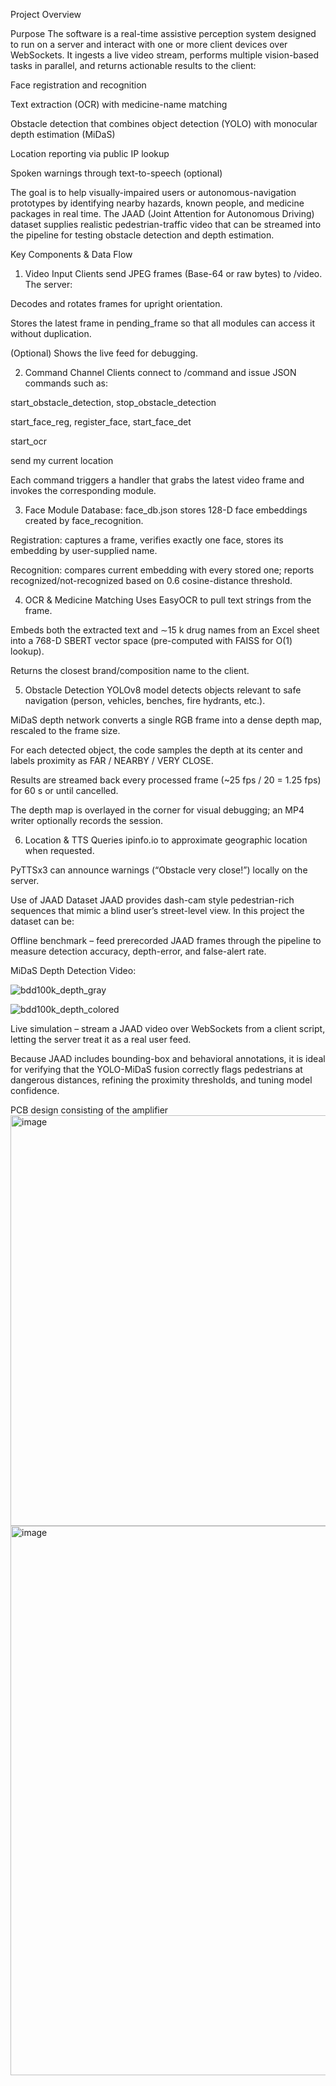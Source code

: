 Project Overview

Purpose
The software is a real-time assistive perception system designed to run on a server and interact with one or more client devices over WebSockets. It ingests a live video stream, performs multiple vision-based tasks in parallel, and returns actionable results to the client:

Face registration and recognition

Text extraction (OCR) with medicine-name matching

Obstacle detection that combines object detection (YOLO) with monocular depth estimation (MiDaS)

Location reporting via public IP lookup

Spoken warnings through text-to-speech (optional)

The goal is to help visually-impaired users or autonomous-navigation prototypes by identifying nearby hazards, known people, and medicine packages in real time. The JAAD (Joint Attention for Autonomous Driving) dataset supplies realistic pedestrian-traffic video that can be streamed into the pipeline for testing obstacle detection and depth estimation.

Key Components & Data Flow
1. Video Input
Clients send JPEG frames (Base-64 or raw bytes) to /video.
The server:

Decodes and rotates frames for upright orientation.

Stores the latest frame in pending_frame so that all modules can access it without duplication.

(Optional) Shows the live feed for debugging.

2. Command Channel
Clients connect to /command and issue JSON commands such as:

start_obstacle_detection, stop_obstacle_detection

start_face_reg, register_face, start_face_det

start_ocr

send my current location

Each command triggers a handler that grabs the latest video frame and invokes the corresponding module.

3. Face Module
Database: face_db.json stores 128-D face embeddings created by face_recognition.

Registration: captures a frame, verifies exactly one face, stores its embedding by user-supplied name.

Recognition: compares current embedding with every stored one; reports recognized/not-recognized based on 0.6 cosine-distance threshold.

4. OCR & Medicine Matching
Uses EasyOCR to pull text strings from the frame.

Embeds both the extracted text and ∼15 k drug names from an Excel sheet into a 768-D SBERT vector space (pre-computed with FAISS for O(1) lookup).

Returns the closest brand/composition name to the client.

5. Obstacle Detection
YOLOv8 model detects objects relevant to safe navigation (person, vehicles, benches, fire hydrants, etc.).

MiDaS depth network converts a single RGB frame into a dense depth map, rescaled to the frame size.

For each detected object, the code samples the depth at its center and labels proximity as FAR / NEARBY / VERY CLOSE.

Results are streamed back every processed frame (~25 fps / 20 = 1.25 fps) for 60 s or until cancelled.

The depth map is overlayed in the corner for visual debugging; an MP4 writer optionally records the session.

6. Location & TTS
Queries ipinfo.io to approximate geographic location when requested.

PyTTSx3 can announce warnings (“Obstacle very close!”) locally on the server.

Use of JAAD Dataset
JAAD provides dash-cam style pedestrian-rich sequences that mimic a blind user’s street-level view. In this project the dataset can be:

Offline benchmark – feed prerecorded JAAD frames through the pipeline to measure detection accuracy, depth-error, and false-alert rate.

MiDaS Depth Detection Video:


![bdd100k_depth_gray](https://github.com/user-attachments/assets/75dff88e-1409-405b-a1d2-a646f8f2d7b8)

![bdd100k_depth_colored](https://github.com/user-attachments/assets/0aba0054-83b5-4026-b4a9-0d511c402c10)

Live simulation – stream a JAAD video over WebSockets from a client script, letting the server treat it as a real user feed.

Because JAAD includes bounding-box and behavioral annotations, it is ideal for verifying that the YOLO-MiDaS fusion correctly flags pedestrians at dangerous distances, refining the proximity thresholds, and tuning model confidence.

PCB design consisting of the amplifier
<img width="769" height="657" alt="image" src="https://github.com/user-attachments/assets/42b8c81c-f579-4ddd-bde1-fcce7c3acdc7" />
<img width="1376" height="879" alt="image" src="https://github.com/user-attachments/assets/d90195f4-9364-406c-ab98-f81de0497fb2" />

